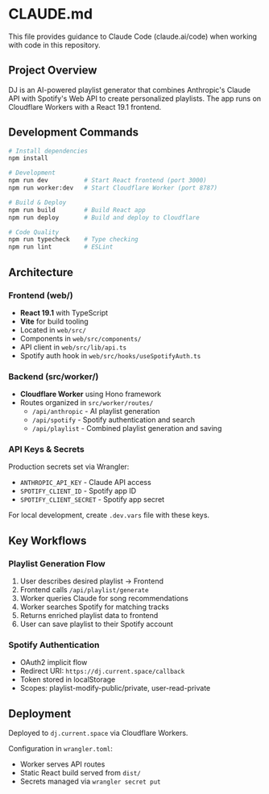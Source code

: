 # CLAUDE.md

This file provides guidance to Claude Code (claude.ai/code) when working with code in this repository.

## Project Overview

DJ is an AI-powered playlist generator that combines Anthropic's Claude API with Spotify's Web API to create personalized playlists. The app runs on Cloudflare Workers with a React 19.1 frontend.

## Development Commands

```bash
# Install dependencies
npm install

# Development
npm run dev          # Start React frontend (port 3000)
npm run worker:dev   # Start Cloudflare Worker (port 8787)

# Build & Deploy
npm run build        # Build React app
npm run deploy       # Build and deploy to Cloudflare

# Code Quality
npm run typecheck    # Type checking
npm run lint         # ESLint
```

## Architecture

### Frontend (web/)
- **React 19.1** with TypeScript
- **Vite** for build tooling
- Located in `web/src/`
- Components in `web/src/components/`
- API client in `web/src/lib/api.ts`
- Spotify auth hook in `web/src/hooks/useSpotifyAuth.ts`

### Backend (src/worker/)
- **Cloudflare Worker** using Hono framework
- Routes organized in `src/worker/routes/`
  - `/api/anthropic` - AI playlist generation
  - `/api/spotify` - Spotify authentication and search
  - `/api/playlist` - Combined playlist generation and saving

### API Keys & Secrets
Production secrets set via Wrangler:
- `ANTHROPIC_API_KEY` - Claude API access
- `SPOTIFY_CLIENT_ID` - Spotify app ID
- `SPOTIFY_CLIENT_SECRET` - Spotify app secret

For local development, create `.dev.vars` file with these keys.

## Key Workflows

### Playlist Generation Flow
1. User describes desired playlist → Frontend
2. Frontend calls `/api/playlist/generate`
3. Worker queries Claude for song recommendations
4. Worker searches Spotify for matching tracks
5. Returns enriched playlist data to frontend
6. User can save playlist to their Spotify account

### Spotify Authentication
- OAuth2 implicit flow
- Redirect URI: `https://dj.current.space/callback`
- Token stored in localStorage
- Scopes: playlist-modify-public/private, user-read-private

## Deployment

Deployed to `dj.current.space` via Cloudflare Workers.

Configuration in `wrangler.toml`:
- Worker serves API routes
- Static React build served from `dist/`
- Secrets managed via `wrangler secret put`